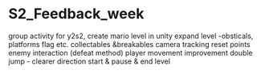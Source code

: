 # S2_Feedback_week
group activity for y2s2, create mario level in unity
expand level
  -obsticals, platforms flag etc.
  collectables &breakables
camera tracking
reset points
enemy interaction (defeat method)
player movement improvement double jump - clearer direction
start & pause & end level
